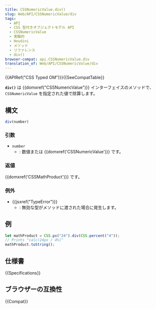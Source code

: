 ```yaml
---
title: CSSNumericValue.div()
slug: Web/API/CSSNumericValue/div
tags:
  - API
  - CSS 型付きオブジェクトモデル API
  - CSSNumericValue
  - 実験的
  - Houdini
  - メソッド
  - リファレンス
  - div()
browser-compat: api.CSSNumericValue.div
translation_of: Web/API/CSSNumericValue/div
---
```

{{APIRef("CSS Typed OM")}}{{SeeCompatTable}}

**`div()`** は {{domxref("CSSNumericValue")}} インターフェイスのメソッドで、 `CSSNumericValue` を指定された値で除算します。

## 構文

```js
div(number)
```

### 引数

- `number`
  - : 数値または {{domxref('CSSNumericValue')}} です。

### 返値

{{domxref('CSSMathProduct')}} です。

### 例外

- {{jsxref("TypeError")}}
  - : 無効な型がメソッドに渡された場合に発生します。

## 例

```js
let mathProduct = CSS.px("24").div(CSS.percent("4"));
// Prints "calc(24px / 4%)"
mathProduct.toString();
```

## 仕様書

{{Specifications}}

## ブラウザーの互換性

{{Compat}}
